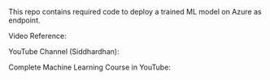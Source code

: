 This repo contains required code to deploy a trained ML model on Azure as endpoint.

Video Reference:

YouTube Channel (Siddhardhan): 

Complete Machine Learning Course in YouTube: 
